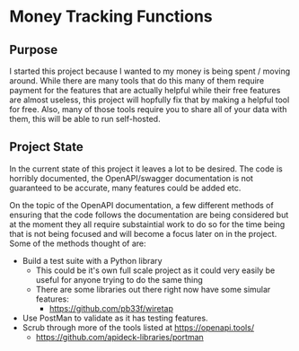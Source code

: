 # Money Tracking Functions

## Purpose
I started this project because I wanted to my money is being spent / moving around. While there are many tools that do this many of them require payment for the features that are actually helpful while their free features are almost useless, this project will hopfully fix that by making a helpful tool for free. Also, many of those tools require you to share all of your data with them, this will be able to run self-hosted.

## Project State
In the current state of this project it leaves a lot to be desired. The code is horribly documented, the OpenAPI/swagger documentation is not guaranteed to be accurate, many features could be added etc.

On the topic of the OpenAPI documentation, a few different methods of ensuring that the code follows the documentation are being considered but at the moment they all require substaintial work to do so for the time being that is not being focused and will become a focus later on in the project. Some of the methods thought of are:
- Build a test suite with a Python library
  - This could be it's own full scale project as it could very easily be useful for anyone trying to do the same thing
  - There are some libraries out there right now have some simular features:
    - https://github.com/pb33f/wiretap
- Use PostMan to validate as it has testing features.
- Scrub through more of the tools listed at https://openapi.tools/
  - https://github.com/apideck-libraries/portman
